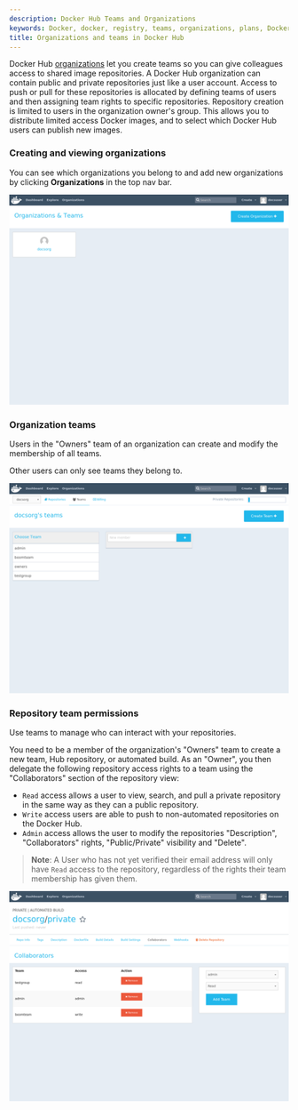```yaml
---
description: Docker Hub Teams and Organizations
keywords: Docker, docker, registry, teams, organizations, plans, Dockerfile, Docker Hub, docs, documentation
title: Organizations and teams in Docker Hub
---
```


Docker Hub [organizations](https://hub.docker.com/organizations/) let you create
teams so you can give colleagues access to shared image repositories. A Docker
Hub organization can contain public and private repositories just like a user
account. Access to push or pull for these repositories is allocated by defining
teams of users and then assigning team rights to specific repositories.
Repository creation is limited to users in the organization owner's group. This
allows you to distribute limited access Docker images, and to select which
Docker Hub users can publish new images.

### Creating and viewing organizations

You can see which organizations you belong to and add new organizations by
clicking **Organizations** in the top nav bar.

![organizations](images/orgs.png)

### Organization teams

Users in the "Owners" team of an organization can create and modify the
membership of all teams.

Other users can only see teams they belong to.

![teams](images/groups.png)

### Repository team permissions

Use teams to manage who can interact with your repositories.

You need to be a member of the organization's "Owners" team to create a new
team, Hub repository, or automated build. As an "Owner", you then delegate the
following repository access rights to a team using the "Collaborators" section
of the repository view:

- `Read` access allows a user to view, search, and pull a private repository in the same way as they can a public repository.
- `Write` access users are able to push to non-automated repositories on the Docker Hub.
- `Admin` access allows the user to modify the repositories "Description", "Collaborators" rights,
  "Public/Private" visibility and "Delete".

> **Note**: A User who has not yet verified their email address will only have
> `Read` access to the repository, regardless of the rights their team
> membership has given them.

![Organization repository collaborators](images/org-repo-collaborators.png)
